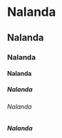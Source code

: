 # Nalanda
## Nalanda
### Nalanda
#### Nalanda
##### Nalanda
###### Nalanda
##### Nalanda
####
###
##
#




